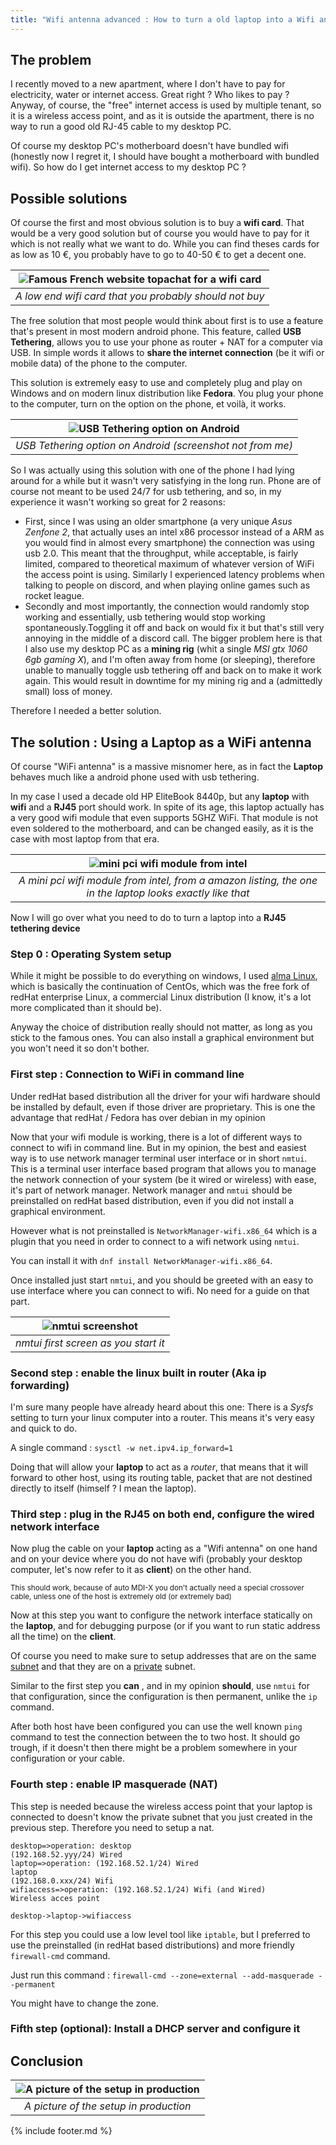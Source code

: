 ```yaml
---
title: "Wifi antenna advanced : How to turn a old laptop into a Wifi antenna"
---
```

## The problem

I recently moved to a new apartment, where I don't have to pay for electricity, water or internet access. Great right ? Who likes to pay ? Anyway, of course, the "free" internet access is used by multiple tenant, so it is a wireless access point, and as it is outside the apartment, there is no way to run a good old RJ-45 cable to my desktop PC. 

Of course my desktop PC's motherboard doesn't have bundled wifi (honestly now I regret it, I should have bought a motherboard with bundled wifi). So how do I get internet access to my desktop PC ?

## Possible solutions

Of course the first and most obvious solution is to buy a **wifi card**. That would be a very good solution but of course you would have to pay for it which is not really what we want to do. While you can find theses cards for as low as 10 €, you probably have to go to 40-50 € to get a decent one.

| ![Famous French website topachat for a wifi card](images/wifi_card_listing_topachat.png) | 
|:--:| 
| *A low end wifi card that you probably should not buy* |

The free solution that most people would think about first is to use a feature that's present in most modern android phone. This feature, called **USB Tethering**, allows you to use your phone as router + NAT for a computer via USB. In simple words it allows to **share the internet connection** (be it wifi or mobile data) of the phone to the computer. 

This solution is extremely easy to use and completely plug and play on Windows and on modern linux distribution like **Fedora**. You plug your phone to the computer, turn on the option on the phone, et voilà, it works.

| ![USB Tethering option on Android](https://cdn-0.androidphone.fr/wp-content/uploads/2020/10/partage-de-connexion-usb-android-2-768x661.jpg?ezimgfmt=ng:webp/ngcb21) | 
|:--:| 
| *USB Tethering option on Android (screenshot not from me)* |

So I was actually using this solution with one of the phone I had lying around for a while but it wasn't very satisfying in the long run. Phone are of course not meant to be used 24/7 for usb tethering, and so, in my experience it wasn't working so great for 2 reasons:

- First, since I was using an older smartphone (a very unique *Asus Zenfone 2*, that actually uses an intel x86 processor instead of a ARM as you would find in almost every smartphone) the connection was using usb 2.0. This meant that the throughput, while acceptable, is fairly limited, compared to theoretical maximum of whatever version of WiFi the access point is using. Similarly I experienced latency problems when talking to people on discord, and when playing online games such as rocket league.
- Secondly and most importantly, the connection would randomly stop working and essentially, usb tethering would stop working spontaneously.Toggling it off and back on would fix it but that's still very annoying in the middle of a discord call. The bigger problem here is that I also use my desktop PC as a **mining rig** (whit a single *MSI gtx 1060 6gb gaming X*), and I'm often away from home (or sleeping), therefore unable to manually toggle usb tethering off and back on to make it work again. This would result in downtime for my mining rig and a (admittedly small) loss of money.

Therefore I needed a better solution.

## The solution : Using a Laptop as a WiFi antenna 

Of course "WiFi antenna" is a massive misnomer here, as in fact the **Laptop** behaves much like a android phone used with usb tethering.

In my case I used a decade old HP EliteBook 8440p, but any **laptop** with **wifi** and a **RJ45** port should work. In spite of its age, this laptop actually has a very good wifi module that even supports 5GHZ WiFi. That module is not even soldered to the motherboard, and can be changed easily, as it is the case with most laptop from that era.

| ![mini pci wifi module from intel](https://m.media-amazon.com/images/I/717CAn5q8DS._AC_SL1246_.jpg) | 
|:--:| 
| *A mini pci wifi module from intel, from a amazon listing, the one in the laptop looks exactly like that* |

Now I will go over what you need to do to turn a laptop into a **RJ45 tethering device**

### Step 0 : Operating System setup

While it might be possible to do everything on windows, I used [alma Linux](https://almalinux.org/fr/), which is basically the continuation of CentOs, which was the free fork of redHat enterprise Linux, a commercial Linux distribution (I know, it's a lot more complicated than it should be).

Anyway the choice of distribution really should not matter, as long as you stick to the famous ones. You can also install a graphical environment but you won't need it so don't bother.

### First step : Connection to WiFi in command line

Under redHat based distribution all the driver for your wifi hardware should be installed by default, even if those driver are proprietary. This is one the advantage that redHat / Fedora has over debian in my opinion

Now that your wifi module is working, there is a lot of different ways to connect to wifi in command line. But in my opinion, the best and easiest way is to use network manager terminal user interface or in short `nmtui`. This is a terminal user interface based program that allows you to manage the network connection of your system (be it wired or wireless) with ease, it's part of network manager. Network manager and `nmtui` should be preinstalled on redHat based distribution, even if you did not install a graphical environment. 

However what is not preinstalled is `NetworkManager-wifi.x86_64` which is a plugin that you need in order to connect to a wifi network using `nmtui`.

You can install it with `dnf install NetworkManager-wifi.x86_64`.

Once installed just start `nmtui`, and you should be greeted with an easy to use interface where you can connect to wifi. No need for a guide on that part.

| ![nmtui screenshot](https://sysreseau.net/wp-content/uploads/2020/02/nmtui1-1.png) | 
|:--:| 
| *nmtui first screen as you start it* |

### Second step : enable the linux built in router (Aka ip forwarding)

I'm sure many people have already heard about this one: There is a *Sysfs* setting to turn your linux computer into a router. This means it's very easy and quick to do.

A single command : `sysctl -w net.ipv4.ip_forward=1`

Doing that will allow your **laptop** to act as a *router*, that means that it will forward to other host, using its routing table, packet that are not destined directly to itself (himself ? I mean the laptop).

### Third step : plug in the RJ45 on both end, configure the wired network interface

Now plug the cable on your **laptop** acting as a "Wifi antenna" on one hand and on your device where you do not have wifi (probably your desktop computer, let's now refer to it as **client**) on the other hand.

<sub> This should work, because of auto MDI-X you don't actually need a special crossover cable, unless one of the host is extremely old (or extremely bad)</sub>

Now at this step you want to configure the network interface statically on the **laptop**, and for debugging purpose (or if you want to run static address all the time) on the **client**. 

Of course you need to make sure to setup addresses that are on the same [subnet](https://en.wikipedia.org/wiki/Subnetwork) and that they are on a [private](https://en.wikipedia.org/wiki/Private_network) subnet.

Similar to the first step you **can** , and in my opinion **should**, use `nmtui` for that configuration, since the configuration is then permanent, unlike the `ip` command.

After both host have been configured you can use the well known `ping` command to test the connection between the to two host. It should go trough, if it doesn't then there might be a problem somewhere in your configuration or your cable.

### Fourth step : enable IP masquerade (NAT)

This step is needed because the wireless access point that your laptop is connected to doesn't know the private subnet that you just created in the previous step. Therefore you need to setup a nat.

```flow
desktop=>operation: desktop
(192.168.52.yyy/24) Wired
laptop=>operation: (192.168.52.1/24) Wired
laptop 
(192.168.0.xxx/24) Wifi
wifiaccess=>operation: (192.168.52.1/24) Wifi (and Wired)
Wireless acces point

desktop->laptop->wifiaccess
```

For this step you could use a low level tool like `iptable`, but I preferred to use the preinstalled (in redHat based distributions) and more friendly `firewall-cmd` command.

Just run this command : `firewall-cmd --zone=external --add-masquerade --permanent`

You might have to change the zone.

### Fifth step (optional): Install a DHCP server and configure it

## Conclusion 

| ![A picture of the setup in production](images/wifi_antenna_advanced_in_production.jpg) | 
|:--:| 
| *A picture of the setup in production* |

{% include footer.md %}
